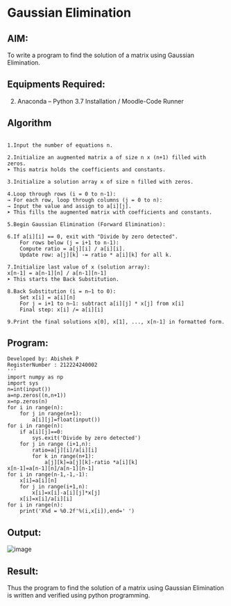 # Gaussian Elimination

## AIM:
To write a program to find the solution of a matrix using Gaussian Elimination.

## Equipments Required:
2. Anaconda – Python 3.7 Installation / Moodle-Code Runner

## Algorithm
```

1.Input the number of equations n.

2.Initialize an augmented matrix a of size n x (n+1) filled with zeros.
➤ This matrix holds the coefficients and constants.

3.Initialize a solution array x of size n filled with zeros.

4.Loop through rows (i = 0 to n-1):
→ For each row, loop through columns (j = 0 to n):
→ Input the value and assign to a[i][j].
➤ This fills the augmented matrix with coefficients and constants.

5.Begin Gaussian Elimination (Forward Elimination):

6.If a[i][i] == 0, exit with "Divide by zero detected".
    For rows below (j = i+1 to n-1):
    Compute ratio = a[j][i] / a[i][i].
    Update row: a[j][k] -= ratio * a[i][k] for all k.

7.Initialize last value of x (solution array):
x[n-1] = a[n-1][n] / a[n-1][n-1]
➤ This starts the Back Substitution.

8.Back Substitution (i = n–1 to 0):
    Set x[i] = a[i][n]
    For j = i+1 to n–1: subtract a[i][j] * x[j] from x[i]
    Final step: x[i] /= a[i][i]

9.Print the final solutions x[0], x[1], ..., x[n-1] in formatted form.
```
## Program:
```'''Program to solve a matrix using Gaussian elimination without partial pivoting.
Developed by: Abishek P
RegisterNumber : 212224240002
'''
import numpy as np
import sys
n=int(input())
a=np.zeros((n,n+1))
x=np.zeros(n)
for i in range(n):
    for j in range(n+1):
        a[i][j]=float(input())
for i in range(n):
    if a[i][j]==0:
        sys.exit('Divide by zero detected')
    for j in range (i+1,n):
        ratio=a[j][i]/a[i][i]
        for k in range(n+1):
            a[j][k]=a[j][k]-ratio *a[i][k]
x[n-1]=a[n-1][n]/a[n-1][n-1]
for i in range(n-1,-1,-1):
    x[i]=a[i][n]
    for j in range(i+1,n):
        x[i]=x[i]-a[i][j]*x[j]
    x[i]=x[i]/a[i][i]
for i in range(n):
    print('X%d = %0.2f'%(i,x[i]),end=' ')
```

## Output:
![image](https://github.com/user-attachments/assets/4ece68c9-61ea-4793-bce2-f9b3737000d6)
## Result:
Thus the program to find the solution of a matrix using Gaussian Elimination is written and verified using python programming.

